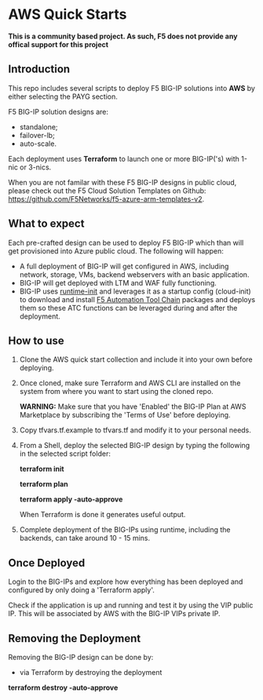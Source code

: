 # AWS Quick Starts

**This is a community based project. As such, F5 does not provide any offical support for this project**

## Introduction
This repo includes several scripts to deploy F5 BIG-IP solutions into **AWS** by either selecting the PAYG section. 

F5 BIG-IP solution designs are:
- standalone;
- failover-lb;
- auto-scale.

Each deployment uses **Terraform** to launch one or more BIG-IP('s) with 1-nic or 3-nics.

When you are not familar with these F5 BIG-IP designs in public cloud, please check out the F5 Cloud Solution Templates on Github: https://github.com/F5Networks/f5-azure-arm-templates-v2.

## What to expect

Each pre-crafted design can be used to deploy F5 BIG-IP which than will get provisioned into Azure public cloud.
The following will happen:

* A full deployment of BIG-IP will get configured in AWS, including network, storage, VMs, backend webservers with an basic application.
* BIG-IP will get deployed with LTM and WAF fully functioning.
* BIG-IP uses [runtime-init](https://github.com/F5Networks/f5-bigip-runtime-init) and leverages it as a startup config (cloud-init) to download and install [F5 Automation Tool Chain](https://clouddocs.f5.com/) packages and deploys them so these ATC functions can be leveraged during and after the deployment.

## How to use

1. Clone the AWS quick start collection and include it into your own before deploying.

2. Once cloned, make sure Terraform and AWS CLI are installed on the system from where you want to start using the cloned repo.

 
     **WARNING:**
     Make sure that you have 'Enabled' the BIG-IP Plan at AWS Marketplace by subscribing the 'Terms of Use' before deploying.
  

3. Copy tfvars.tf.example to tfvars.tf and modify it to your personal needs.

4. From a Shell, deploy the selected BIG-IP design by typing the following in the selected script folder:

   **terraform init**

   **terraform plan**

   **terraform apply -auto-approve**

   When Terraform is done it generates useful output.

5. Complete deployment of the BIG-IPs using runtime, including the backends, can take around 10 - 15 mins.

## Once Deployed
Login to the BIG-IPs and explore how everything has been deployed and configured by only doing a 'Terraform apply'.

Check if the application is up and running and test it by using the VIP public IP. This will be associated by AWS with the BIG-IP VIPs private IP. 


## Removing the Deployment

Removing the BIG-IP design can be done by:
- via Terraform by destroying the deployment

**terraform destroy -auto-approve**
 
